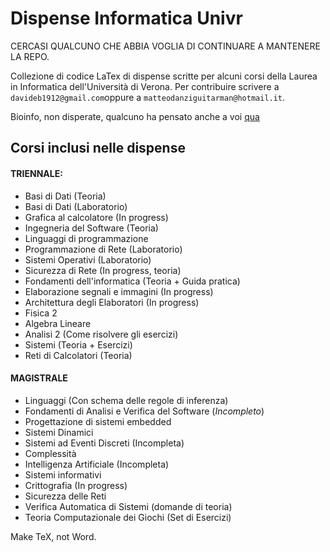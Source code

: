 # Dispense Informatica Univr

CERCASI QUALCUNO CHE ABBIA VOGLIA DI CONTINUARE A MANTENERE LA REPO.

Collezione di codice LaTex di dispense scritte per alcuni corsi della Laurea in Informatica dell'Università di Verona.
Per contribuire scrivere a `davideb1912@gmail.com`oppure a `matteodanziguitarman@hotmail.it`. 

Bioinfo, non disperate, qualcuno ha pensato anche a voi [qua](https://materialebioinfounivr.wordpress.com/)

## Corsi inclusi nelle dispense
#### TRIENNALE:
- Basi di Dati (Teoria)
- Basi di Dati (Laboratorio)
- Grafica al calcolatore (In progress)
- Ingegneria del Software (Teoria)
- Linguaggi di programmazione
- Programmazione di Rete (Laboratorio)
- Sistemi Operativi (Laboratorio)
- Sicurezza di Rete (In progress, teoria)
- Fondamenti dell'informatica (Teoria + Guida pratica)
- Elaborazione segnali e immagini (In progress)
- Architettura degli Elaboratori (In progress)
- Fisica 2
- Algebra Lineare
- Analisi 2 (Come risolvere gli esercizi)
- Sistemi (Teoria + Esercizi)
- Reti di Calcolatori (Teoria)

#### MAGISTRALE
- Linguaggi (Con schema delle regole di inferenza)
- Fondamenti di Analisi e Verifica del Software (*Incompleto*)
- Progettazione di sistemi embedded
- Sistemi Dinamici
- Sistemi ad Eventi Discreti (Incompleta)
- Complessità
- Intelligenza Artificiale (Incompleta)
- Sistemi informativi
- Crittografia (In progress)
- Sicurezza delle Reti
- Verifica Automatica di Sistemi (domande di teoria)
- Teoria Computazionale dei Giochi (Set di Esercizi)

Make TeX, not Word.
